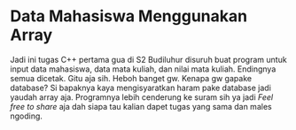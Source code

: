 <h1>Data Mahasiswa Menggunakan Array</h1>
Jadi ini tugas C++ pertama gua di S2 Budiluhur disuruh buat program untuk input data mahasiswa, data mata kuliah, dan nilai mata kuliah. Endingnya semua dicetak. Gitu aja sih. Heboh banget gw. Kenapa gw gapake database? Si bapaknya kaya mengisyaratkan haram pake database jadi yaudah array aja.
Programnya lebih cenderung ke suram sih ya jadi <i>Feel free to share</i> aja dah siapa tau kalian dapet tugas yang sama dan males ngoding.
